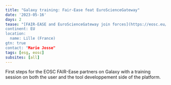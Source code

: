 ```yaml
---
title: "Galaxy training: Fair-Ease feat EuroScienceGateway"
date: '2023-05-16'
days: 2
tease: "[FAIR-EASE and EuroScienceGateway join forces](https://eosc.eu/news/stronger-together-fair-ease-and-eurosciencegateway-join-forces).
continent: EU
location:
  name: Lille (France)
gtn: true
contact: "Marie Josse"
tags: [esg, eosc]
subsites: [all]
---
```


First steps for the EOSC FAIR-Ease partners on Galaxy with a training session on both the user and the tool developpement side of the platform.
